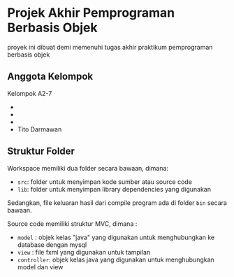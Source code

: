 # Projek Akhir Pemprograman Berbasis Objek

proyek ini dibuat demi memenuhi tugas akhir praktikum pemprograman berbasis objek

## Anggota Kelompok

 Kelompok A2-7

- 
-
-
- Tito Darmawan

## Struktur Folder

Workspace memiliki dua folder secara bawaan, dimana:

- `src`: folder untuk menyimpan kode sumber atau source code
- `lib`: folder untuk menyimpan library dependencies yang digunakan

Sedangkan, file keluaran hasil dari compile program ada di folder `bin` secara bawaan.

Source code memiliki struktur MVC, dimana :

- `model`     : objek kelas "java" yang digunakan untuk menghubungkan ke database dengan mysql
- `view`      : file fxml yang digunakan untuk tampilan
- `controller`: objek kelas java yang digunakan untuk menghubungkan model dan view
